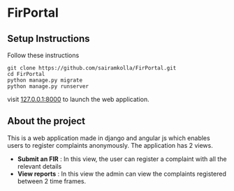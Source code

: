 # FirPortal #

## Setup Instructions ##
Follow these instructions
```
git clone https://github.com/sairamkolla/FirPortal.git
cd FirPortal
python manage.py migrate
python manage.py runserver
```
visit [127.0.0.1:8000](127.0.0.1:8000) to launch the web application.
## About the project ##
This is a web application made in django and angular js which enables users to register complaints anonymously. The application has 2 views.

- **Submit an FIR** : In this view, the user can register a complaint with all the relevant details
- **View reports** : In this view the admin can view the complaints registered between 2 time frames.

